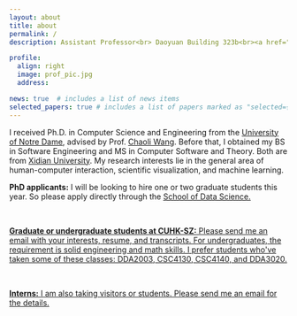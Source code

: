 ```yaml
---
layout: about
title: about
permalink: /
description: Assistant Professor<br> Daoyuan Building 323b<br><a href="https://sds.cuhk.edu.cn/en/">School of Data Science</a><br><a href="https://cuhk.edu.cn/en">The Chinese University of Hong Kong, Shenzhen</a> 

profile:
  align: right 
  image: prof_pic.jpg
  address:

news: true  # includes a list of news items
selected_papers: true # includes a list of papers marked as "selected={true}"
---
```


I received Ph.D. in Computer Science and Engineering from the [University of Notre Dame](https://www.nd.edu/), advised by Prof. [Chaoli Wang](http://sites.nd.edu/chaoli-wang/). Before that, I obtained my BS in Software Engineering and MS in Computer Software and Theory. Both are from [Xidian University](https://www.xidian.edu.cn/). My research interests lie in the general area of human-computer interaction, scientific visualization, and machine learning.
  
<b>PhD applicants:</b> I will be looking to hire one or two graduate students this year. So please apply directly through the <a href="https://sds.cuhk.edu.cn/en/phd-programmes-CSE">School of Data Science.
  
<br/>
  
<b>Graduate or undergraduate students at CUHK-SZ:</b> Please send me an email with your interests, resume, and transcripts. For undergraduates, the requirement is solid engineering and math skills. I prefer students who've taken some of these classes: DDA2003, CSC4130, CSC4140, and DDA3020.
  
<br/>
  
<b>Interns:</b> I am also taking visitors or students. Please send me an email for the details. 

